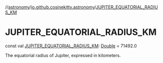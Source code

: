 //[astronomy](../../index.md)/[io.github.cosinekitty.astronomy](index.md)/[JUPITER_EQUATORIAL_RADIUS_KM](-j-u-p-i-t-e-r_-e-q-u-a-t-o-r-i-a-l_-r-a-d-i-u-s_-k-m.md)

# JUPITER_EQUATORIAL_RADIUS_KM

const val [JUPITER_EQUATORIAL_RADIUS_KM](-j-u-p-i-t-e-r_-e-q-u-a-t-o-r-i-a-l_-r-a-d-i-u-s_-k-m.md): [Double](https://kotlinlang.org/api/latest/jvm/stdlib/kotlin/-double/index.html) = 71492.0

The equatorial radius of Jupiter, expressed in kilometers.
